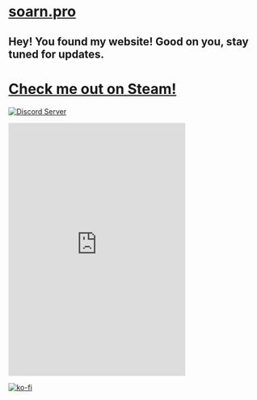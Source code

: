 # [soarn.pro](soarn.pro)

## Hey! You found my website! Good on you, stay tuned for updates.


# [Check me out on Steam!](https://steamcommunity.com/id/saorn/)
[![Discord Server](https://discordapp.com/api/guilds/249989475508158466/embed.png?style=banner3)](https://discord.gg/EZqPztr)
<iframe src="https://canary.discordapp.com/widget?id=249989475508158466&theme=light" width="350" height="500" allowtransparency="true" frameborder="0"></iframe>

[![ko-fi](https://www.ko-fi.com/img/githubbutton_sm.svg)](https://ko-fi.com/A0A5XEJE)




